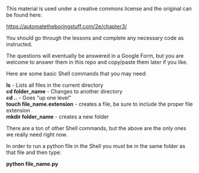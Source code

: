 This material is used under a creative commons license and the original can be found here:

https://automatetheboringstuff.com/2e/chapter3/

You should go through the lessons and complete any necessary code as instructed. 

The questions will eventually be answered in a Google Form, but you are welcome to answer them in this repo and copy/paste them later if you like.

Here are some basic Shell commands that you may need:

**ls** - Lists all files in the current directory  
**cd folder_name** - Changes to another directory  
**cd ..** - Goes "up one level"  
**touch file_name.extension** - creates a file, be sure to include the proper file extension  
**mkdir folder_name** - creates a new folder

There are a ton of other Shell commands, but the above  are the only ones we really need right now.

In order to run a python file in the Shell you must be in the same folder as that file and then type:

**python file_name.py**
